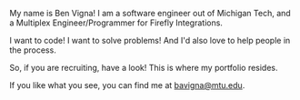 My name is Ben Vigna!
I am a software engineer out of Michigan Tech, and a Multiplex Engineer/Programmer for Firefly Integrations. 

I want to code! I want to solve problems! And I'd also love to help people in the process. 

So, if you are recruiting, have a look! This is where my portfolio resides.

If you like what you see, you can find me at bavigna@mtu.edu. 

